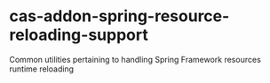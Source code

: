 cas-addon-spring-resource-reloading-support
===========================================

Common utilities pertaining to handling Spring Framework resources runtime reloading

